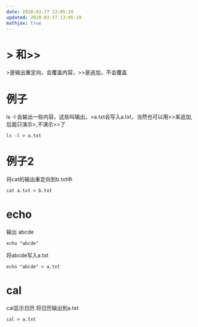 ```yaml
---
date: 2020-03-27 13:05:19
updated: 2020-03-27 13:05:19
mathjax: true
---
```


# &gt; 和&gt;&gt;
 &gt;是输出重定向，会覆盖内容，&gt;&gt;是追加，不会覆盖

# 例子
 ls -l 会输出一些内容，这些叫输出，&gt;a.txt会写入a.txt，当然也可以用&gt;&gt;来追加,后面只演示&gt;,不演示&gt;&gt;了
```
ls -l > a.txt
```
<!---more-->

# 例子2
 将cat的输出重定向到b.txt中
```
cat a.txt > b.txt
```

# echo
 输出 abcde
```
echo "abcde"
```
 将abcde写入a.txt
```
echo "abcde" > a.txt
```

# cal
 cal显示日历
 将日历输出到a.txt
```
cal > a.txt 
```